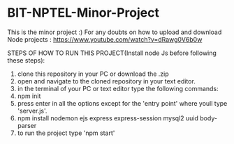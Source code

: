 # BIT-NPTEL-Minor-Project
This is the minor project :)
For any doubts on how to upload and download Node projects : https://www.youtube.com/watch?v=dRawg0V6b0w

STEPS OF HOW TO RUN THIS PROJECT(Install node Js before following these steps):
1. clone this repository in your PC or download the .zip 
2. open and navigate to the cloned repository in your text editor. 
3. in the terminal of your PC or text editor type the following commands:
4. npm init
5. press enter in all the options except for the 'entry point' where youll type 'server.js'.
6. npm install nodemon ejs express express-session mysql2 uuid body-parser
7. to run the project type 'npm start'
